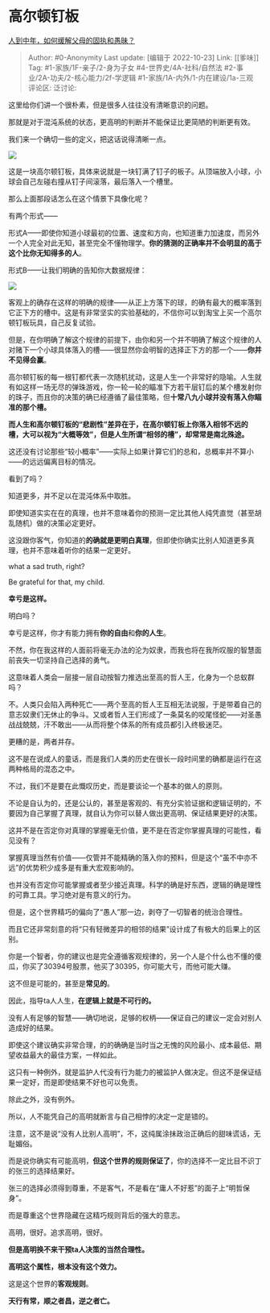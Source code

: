 # 高尔顿钉板
[人到中年，如何缓解父母的固执和愚昧？](https://www.zhihu.com/question/264824299/answer/2726367727)

> Author: #0-Anonymity
> Last update: [编辑于 2022-10-23]
> Link: [[爹味]]
> Tag: #1-家族/1F-亲子/2-身为子女 #4-世界史/4A-社科/自然法 #2-事业/2A-功夫/2-核心能力/2f-学逻辑 #1-家族/1A-内外/1-内在建设/1a-三观
> 评论区:
> 泛讨论:

这里给你们讲一个很朴素，但是很多人往往没有清晰意识的问题。

那就是对于混沌系统的状态，更高明的判断并不能保证比更简陋的判断更有效。

我们来一个确切一些的定义，把这话说得清晰一点。

![](https://pic1.zhimg.com/50/v2-c994a3bf61a02c18c5cf6a9d3e38fed9_720w.jpg?source=1940ef5c)

这是一块高尔顿钉板，具体来说就是一块钉满了钉子的板子。从顶端放入小球，小球会自己左碰右撞从钉子间滚落，最后落入一个槽里。

那么上面那段话怎么在这个情景下具像化呢？

有两个形式——

形式A——即使你知道小球最初的位置、速度和方向，也知道重力加速度，而另外一个人完全对此无知，甚至完全不懂物理学。**你的猜测的正确率并不会明显的高于这个比你无知得多的人**。

形式B——让我们明确的告知你大数据规律：

![](https://picx1.zhimg.com/50/v2-ab792b711160ed4cdec644ec4a03492b_720w.jpg?source=1940ef5c)

客观上的确存在这样的明确的规律——从正上方落下的球，的确有最大的概率落到它正下方的槽中。这是有非常坚实的实验基础的，不信你可以到淘宝上买一个高尔顿钉板玩具，自己反复试验。

但是，在你明确了解这个规律的前提下，由你和另一个并不明确了解这个规律的人对赌下一个小球具体落入的槽——很显然你会明智的选择正下方的那一个——**你并不见得会赢**。

高尔顿钉板的每一根钉都代表一次随机扰动，这是人生一个非常好的隐喻。人生就有如这样一场无尽的弹珠游戏，你一轮一轮的瞄准下方若干层钉后的某个槽发射你的珠子，而且你的决策的确已经遵循了最佳策略，但**十常八九小球并没有落入你瞄准的那个槽。**

**而人生和高尔顿钉板的“悲剧性”差异在于，在高尔顿钉板上你落入相邻不远的槽，大可以视为“大概等效”，但是人生所谓“相邻的槽”，却常常是南北殊途。**

这还没有讨论那些“较小概率”——实际上如果计算它们的总和，总概率并不算小——的远远偏离目标的情况。

看到了吗？

知道更多，并不足以在混沌体系中取胜。

即使知道实实在在的真理，也并不意味着你的预测一定比其他人纯凭直觉（甚至胡乱随机）做的决策必定更好。

这没跟你客气，你知道的**的确就是更明白真理**，但即使你确实比别人知道更多真理，也并不意味着听你的结果一定更好。

what a sad truth, right?

Be grateful for that, my child.

**幸亏是这样。**

明白吗？

幸亏是这样，你才有能力拥有**你的自由**和**你的人生**。

不然，你在我这样的人面前将毫无办法的沦为奴隶，而我也将在我所叹服的智慧面前丧失一切坚持自己选择的勇气。

这意味着人类会一层接一层自动按智力推选出至高的哲人王，化身为一个总蚁群吗？

不。人类只会陷入两种死亡——两个至高的哲人王互相无法说服，于是带着自己的意志奴隶们无休止的争斗。又或者哲人王们形成了一条莫名的咬尾怪蛇——对圣愚战战兢兢，汗不敢出——从而将整个体系的所有成员都引入终极迷茫。

更糟的是，两者并存。

这不是在说成人的童话，而是我们人类的历史在很长一段时间里的确都是运行在这两种格局的混态之中。

不过，我们不是要在此慨叹历史，而是要谈论一个基本的做人的原则。

不论是自认为的，还是公认的，甚至是客观的、有充分实验证据和逻辑证明的，不要因为自己掌握了真理，就自认为你可以替人做出更高明、保证结果更好的决策。

这并不是在否定你对真理的掌握毫无价值，更不是在否定你掌握真理的可能性，看见没有？

掌握真理当然有价值——仅管并不能精确的落入你的预料，但是这个“虽不中亦不远”的优势积少成多是有重大宏观影响的。

也并没有否定你可能掌握或者至少接近真理。科学的确是好东西，逻辑的确是理性的可靠工具。学习绝对是有意义的行为。

但是，这个世界精巧的偏向了“愚人”那一边，剥夺了一切智者的统治合理性。

而且它还非常刻意的将“只有轻微差异的相邻的结果”设计成了有极大的后果上的区别。

你是一个智者，你的建议也是完全遵循客观规律的，另一个人是个什么也不懂的傻瓜，你买了30394号股票，他买了30395，你可能大亏，而他可能大赚。

这不但是可能的，甚至是**常见的**。

因此，指导ta人人生，**在逻辑上就是不可行的。**

没有人有足够的智慧——确切地说，足够的权柄——保证自己的建议一定会对别人造成好的结果。

即使这个建议确实非常合理，的的确确是当时当之无愧的风险最小、成本最低、期望收益最大的最佳方案，一样如此。

这只有一种例外，就是监护人代没有行为能力的被监护人做决定。但这不是保证结果一定好，而是即使结果不好也可以免责。

除此之外，没有例外。

所以，人不能凭自己的高明就断言与自己相悖的决定一定是错的。

注意，这不是说“没有人比别人高明”，不，这纯属涂抹政治正确后的甜味谎话，无耻媚俗。

而是说你确实有可能高明，**但这个世界的规则保证了**，你的选择不一定比目不识丁的张三的选择结果好。

张三的选择必须得到尊重，不是客气，不是看在“庸人不好惹”的面子上“明哲保身”。

而是尊重这个世界隐藏在这精巧规则背后的强大的意志。

高明，很好。追求高明，很好。

**但是高明换不来干预ta人决策的当然合理性。**

**高明这个属性，根本没有这个效力。**

这是这个世界的**客观规则**。

**天行有常，顺之者昌，逆之者亡。**
